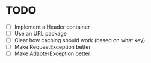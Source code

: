 # TODO

- [ ] Implement a Header container
- [ ] Use an URL package
- [ ] Clear how caching should work (based on what key)
- [ ] Make RequestException better
- [ ] Make AdapterException better
